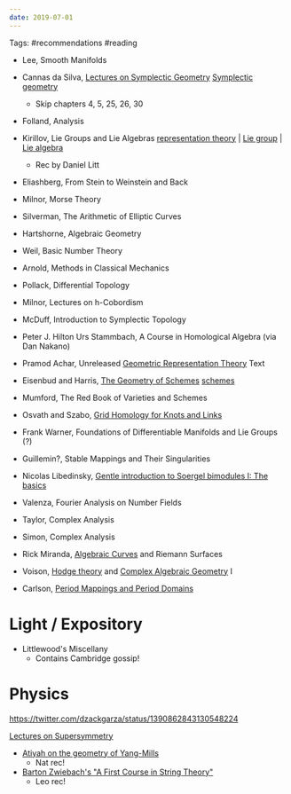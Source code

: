 ```yaml
---
date: 2019-07-01
---
```


Tags: #recommendations #reading

- Lee, Smooth Manifolds

- Cannas da Silva, [Lectures on Symplectic Geometry](https://people.math.ethz.ch/~acannas/Papers/lsg.pdf)
	[Symplectic geometry](Symplectic%20geometry.md)
  - Skip chapters 4, 5, 25, 26, 30

- Folland, Analysis

- Kirillov, Lie Groups and Lie Algebras [representation theory](representation%20theory.md) | [Lie group](Lie%20group) | [Lie algebra](Lie%20algebra)
  - Rec by Daniel Litt

- Eliashberg, From Stein to Weinstein and Back

- Milnor, Morse Theory

- Silverman, The Arithmetic of Elliptic Curves

- Hartshorne, Algebraic Geometry

- Weil, Basic Number Theory

- Arnold, Methods in Classical Mechanics

- Pollack, Differential Topology

- Milnor, Lectures on h-Cobordism

- McDuff, Introduction to Symplectic Topology

- Peter J. Hilton Urs Stammbach, A Course in Homological Algebra (via Dan Nakano)

- Pramod Achar, Unreleased [Geometric Representation Theory](geometric%20representation%20theory) Text

- Eisenbud and Harris, [The Geometry of Schemes](https://www.maths.ed.ac.uk/~v1ranick/papers/eisenbudharris.pdf)
	[schemes](scheme.md)

- Mumford, The Red Book of Varieties and Schemes

- Osvath and Szabo, [Grid Homology for Knots and Links](https://web.math.princeton.edu/~petero/GridHomologyBook.pdf)

- Frank Warner, Foundations of Differentiable Manifolds and Lie Groups (?)

- Guillemin?, Stable Mappings and Their Singularities

- Nicolas Libedinsky, [Gentle introduction to Soergel bimodules I: The basics](https://arxiv.org/abs/1702.00039)

- Valenza, Fourier Analysis on Number Fields

- Taylor, Complex Analysis

- Simon, Complex Analysis

- Rick Miranda, [Algebraic Curves](Algebraic%20Curves) and Riemann Surfaces

- Voison, [Hodge theory](Hodge%20theory.md) and [Complex Algebraic Geometry](Complex%20Algebraic%20Geometry) I

- Carlson, [Period Mappings and Period Domains](https://www-fourier.ujf-grenoble.fr/~peters/Books/PeriodBook.f/SecondEdition/PerBook.pdf)

# Light / Expository

- Littlewood's Miscellany
	- Contains Cambridge gossip! 

# Physics

https://twitter.com/dzackgarza/status/1390862843130548224

[Lectures on Supersymmetry](http://alpha.sinp.msu.ru/~panov/LibBooks/SUSY/(Courant_Lecture_Notes_11)V._S._Varadarajan-Supersymmetry_for_Mathematicians__An_Introduction_(Courant_Lecture_Notes)-American_Mathematical_Society(2004).pdf)

- [Atiyah on the geometry of Yang-Mills](https://zulfahmed.files.wordpress.com/2014/05/atiyahgeometryyangmillsfields.pdf)
	- Nat rec!
- [Barton Zwiebach's "A First Course in String Theory"](https://ocw.mit.edu/courses/physics/8-251-string-theory-for-undergraduates-spring-2007/lecture-notes/)
	- Leo rec!